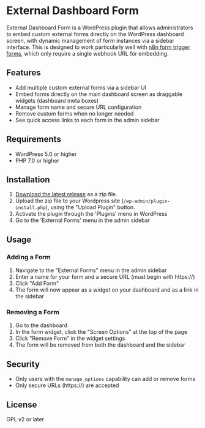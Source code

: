 # External Dashboard Form

External Dashboard Form is a WordPress plugin that allows administrators to embed custom external forms directly on the WordPress dashboard screen, with dynamic management of form instances via a sidebar interface.  This is designed to work particularly well with [n8n form trigger forms](https://docs.n8n.io/integrations/builtin/core-nodes/n8n-nodes-base.formtrigger/), which only require a single webhook URL for embedding.

## Features

- Add multiple custom external forms via a sidebar UI
- Embed forms directly on the main dashboard screen as draggable widgets (dashboard meta boxes)
- Manage form name and secure URL configuration
- Remove custom forms when no longer needed
- See quick access links to each form in the admin sidebar

## Requirements

- WordPress 5.0 or higher
- PHP 7.0 or higher

## Installation

1. [Download the latest release](https://github.com/imonroe/external-dashboard-forms/archive/refs/tags/1.0.0.zip) as a zip file.
2. Upload the zip file to your Wordpress site (`/wp-admin/plugin-install.php`), using the "Upload Plugin" button.
3. Activate the plugin through the 'Plugins' menu in WordPress
4. Go to the 'External Forms' menu in the admin sidebar

## Usage

### Adding a Form

1. Navigate to the "External Forms" menu in the admin sidebar
2. Enter a name for your form and a secure URL (must begin with https://)
3. Click "Add Form"
4. The form will now appear as a widget on your dashboard and as a link in the sidebar

### Removing a Form

1. Go to the dashboard
2. In the form widget, click the "Screen Options" at the top of the page
3. Click "Remove Form" in the widget settings
4. The form will be removed from both the dashboard and the sidebar

## Security

- Only users with the `manage_options` capability can add or remove forms
- Only secure URLs (https://) are accepted

## License

GPL v2 or later
